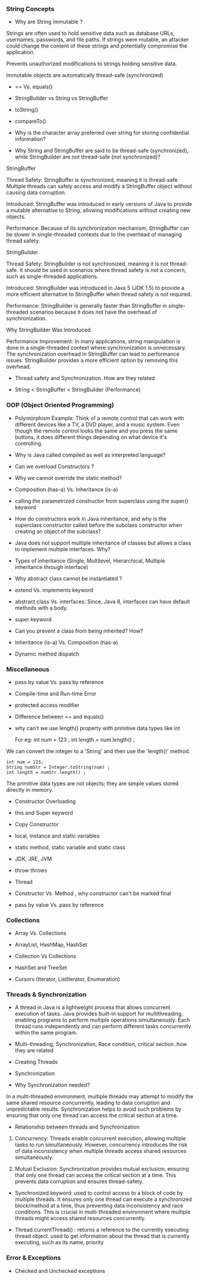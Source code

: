 ### String Concepts

- Why are String immutable ?

Strings are often used to hold sensitive data such as database URLs, usernames, passwords, and file paths. If strings were mutable, an attacker could change the content of these strings and potentially compromise the application.

Prevents unauthorized modifications to strings holding sensitive data.

Immutable objects are automatically thread-safe (synchronized)

- == Vs. equals()

- StringBuilder vs String vs StringBuffer

- toString()

- compareTo()

- Why is the character array preferred over string for storing confidential information?

- Why String and StringBuffer are said to be thread-safe (synchronized), while StringBuilder are not thread-safe (not synchronized)?

StringBuffer

Thread Safety: StringBuffer is synchronized, meaning it is thread-safe. Multiple threads can safely access and modify a StringBuffer object without causing data corruption.

Introduced: StringBuffer was introduced in early versions of Java to provide a mutable alternative to String, allowing modifications without creating new objects.

Performance: Because of its synchronization mechanism, StringBuffer can be slower in single-threaded contexts due to the overhead of managing thread safety.

StringBuilder

Thread Safety: StringBuilder is not synchronized, meaning it is not thread-safe. It should be used in scenarios where thread safety is not a concern, such as single-threaded applications.

Introduced: StringBuilder was introduced in Java 5 (JDK 1.5) to provide a more efficient alternative to StringBuffer when thread safety is not required.

Performance: StringBuilder is generally faster than StringBuffer in single-threaded scenarios because it does not have the overhead of synchronization.

Why StringBuilder Was Introduced

Performance Improvement: In many applications, string manipulation is done in a single-threaded context where synchronization is unnecessary. The synchronization overhead in StringBuffer can lead to performance issues. StringBuilder provides a more efficient option by removing this overhead.

- Thread safety and Synchronization. How are they related

- String < StringBuffer < StringBuilder (Performance)

### OOP (Object Oriented Programming)

- Polymorphism Example: Think of a remote control that can work with different devices like a TV, a DVD player, and a music system. Even though the remote control looks the same and you press the same buttons, it does different things depending on what device it's controlling.

- Why is Java called compiled as well as interpreted language? 

- Can we overload Constructors ?

- Why we cannot override the static method? 

- Composition (has-a) Vs. Inheritance (is-a)

- calling the parametrized constructor from superclass using the super() keyword

- How do constructors work in Java inheritance, and why is the superclass constructor called before the subclass constructor when creating an object of the subclass? 

- Java does not support multiple inheritance of classes but allows a class to implement multiple interfaces. Why? 

- Types of inheritance (Single, Multilevel, Hierarchical, Multiple inheritance through interface)

- Why abstract class cannot be instantiated ?

- extend Vs. implements keyword

- abstract class Vs. interfaces: Since, Java 8, interfaces can have default methods with a body.

- super keyword

- Can you prevent a class from being inherited? How?

- Inheritance (is-a) Vs. Composition (has-a)

- Dynamic method dispatch

### Miscellaneous

- pass by value Vs. pass by reference

- Compile-time and Run-time Error

- protected access modifier

- Difference between == and equals()

- why can't we use length() property with primitive data types like int

  For eg: int num = 123 ;
  int length = num.length() ;

We can convert the integer to a 'String' and then use the 'length()' method.

    int num = 123;
    String numStr = Integer.toString(num) ;
    int length = numStr.length() ;

The primitive data types are not objects; they are simple values stored directly in memory.

- Constructor Overloading

- this and Super keyword

- Copy Constructor

- local, instance and static variables

- static method, static variable and static class

- JDK, JRE, JVM

- throw throws

- Thread

- Constructor Vs. Method , why constructor can't be marked final

- pass by value Vs. pass by reference

### Collections

- Array Vs. Collections

- ArrayList, HashMap, HashSet

- Collection Vs Collections

- HashSet and TreeSet

- Cursors (Iterator, ListIterator, Enumeration)

### Threads & Synchronization

- A thread in Java is a lightweight process that allows concurrent execution of tasks. Java provides built-in support for multithreading, enabling programs to perform multiple operations simultaneously. Each thread runs independently and can perform different tasks concurrently within the same program.

- Multi-threading, Synchronization, Race condition, critical section..how they are related

- Creating Threads

- Synchronization 

- Why Synchronization needed?

In a multi-threaded environment, multiple threads may attempt to modify the same shared resource concurrently, leading to data corruption and unpredictable results. Synchronization helps to avoid such problems by ensuring that only one thread can access the critical section at a time.

- Relationship between threads and Synchronization

1.  Concurrency: Threads enable concurrent execution, allowing multiple tasks to run simultaneously. However, concurrency introduces the risk of data inconsistency when multiple threads access shared resources simultaneously.

2.  Mutual Exclusion: Synchronization provides mutual exclusion, ensuring that only one thread can access the critical section at a time. This prevents data corruption and ensures thread-safety.

- Synchronized keyword: used to control access to a block of code by multiple threads. It ensures only one thread can execute a synchronized block/method at a time, thus preventing data inconsistency and race conditions. This is crucial in multi-threaded environment where multiple threads might access shared resources concurrently.

- Thread.currentThread() : returns a reference to the currently executing thread object. used to get information about the thread that is currently executing, such as its name, priority



### Error & Exceptions


- Checked and Unchecked exceptions